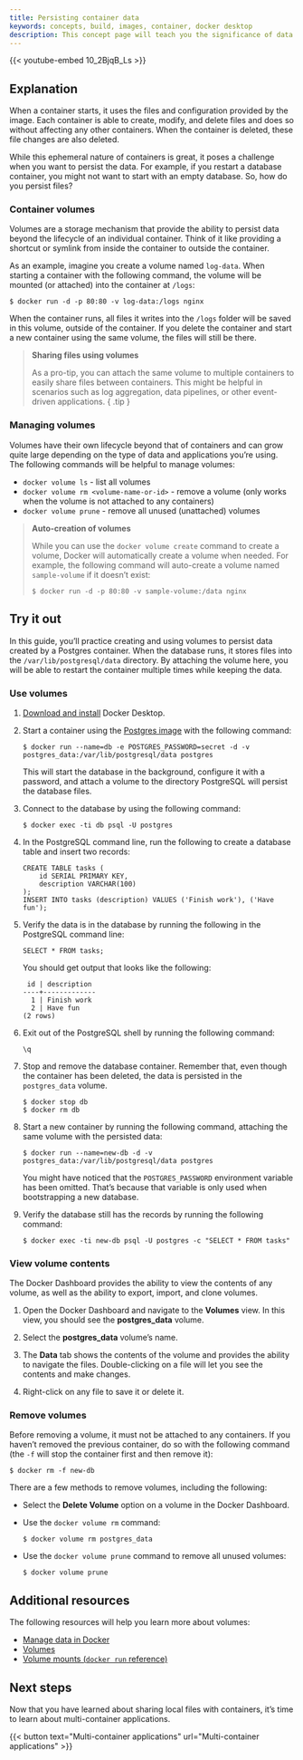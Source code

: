 ```yaml
---
title: Persisting container data
keywords: concepts, build, images, container, docker desktop
description: This concept page will teach you the significance of data persistence in Docker
---
```


{{< youtube-embed 10_2BjqB_Ls >}}

## Explanation

When a container starts, it uses the files and configuration provided by the image. Each container is able to create, modify, and delete files and does so without affecting any other containers. When the container is deleted, these file changes are also deleted.

While this ephemeral nature of containers is great, it poses a challenge when you want to persist the data. For example, if you restart a database container, you might not want to start with an empty database. So, how do you persist files?

### Container volumes

Volumes are a storage mechanism that provide the ability to persist data beyond the lifecycle of an individual container. Think of it like providing a shortcut or symlink from inside the container to outside the container. 

As an example, imagine you create a volume named `log-data`. When starting a container with the following command, the volume will be mounted (or attached) into the container at `/logs`:

```console
$ docker run -d -p 80:80 -v log-data:/logs nginx
```

When the container runs, all files it writes into the `/logs` folder will be saved in this volume, outside of the container. If you delete the container and start a new container using the same volume, the files will still be there.

> **Sharing files using volumes**
>
> As a pro-tip, you can attach the same volume to multiple containers to easily share files between containers. This might be helpful in scenarios such as log aggregation, data pipelines, or other event-driven applications.
{ .tip }


### Managing volumes

Volumes have their own lifecycle beyond that of containers and can grow quite large depending on the type of data and applications you’re using. The following commands will be helpful to manage volumes:

- `docker volume ls` - list all volumes
- `docker volume rm <volume-name-or-id>` - remove a volume (only works when the volume is not attached to any containers)
- `docker volume prune` - remove all unused (unattached) volumes

> **Auto-creation of volumes**
> 
> While you can use the `docker volume create` command to create a volume, Docker will automatically create a volume when needed. For example, the following command will auto-create a volume named `sample-volume` if it doesn’t exist:
>
> ```console
> $ docker run -d -p 80:80 -v sample-volume:/data nginx
> ```


## Try it out

In this guide, you’ll practice creating and using volumes to persist data created by a Postgres container. When the database runs, it stores files into the `/var/lib/postgresql/data` directory. By attaching the volume here, you will be able to restart the container multiple times while keeping the data.

### Use volumes

1. [Download and install](/get-docker/) Docker Desktop.

2. Start a container using the [Postgres image](https://hub.docker.com/_/postgres) with the following command:

    ```console
    $ docker run --name=db -e POSTGRES_PASSWORD=secret -d -v postgres_data:/var/lib/postgresql/data postgres
    ```

    This will start the database in the background, configure it with a password, and attach a volume to the directory PostgreSQL will persist the database files.

3. Connect to the database by using the following command:

    ```console
    $ docker exec -ti db psql -U postgres
    ```

4. In the PostgreSQL command line, run the following to create a database table and insert two records:

    ```text
    CREATE TABLE tasks (
        id SERIAL PRIMARY KEY,
        description VARCHAR(100)
    );
    INSERT INTO tasks (description) VALUES ('Finish work'), ('Have fun');
    ```

5. Verify the data is in the database by running the following in the PostgreSQL command line:

    ```text
    SELECT * FROM tasks;
    ```

    You should get output that looks like the following:

    ```text
     id | description
    ----+-------------
      1 | Finish work
      2 | Have fun
    (2 rows)
    ```

6. Exit out of the PostgreSQL shell by running the following command:

    ```console
    \q
    ```

7. Stop and remove the database container. Remember that, even though the container has been deleted, the data is persisted in the `postgres_data` volume.

    ```console
    $ docker stop db
    $ docker rm db
    ```

8. Start a new container by running the following command, attaching the same volume with the persisted data:

    ```console
    $ docker run --name=new-db -d -v postgres_data:/var/lib/postgresql/data postgres 
    ```

    You might have noticed that the `POSTGRES_PASSWORD` environment variable has been omitted. That’s because that variable is only used when bootstrapping a new database.

9. Verify the database still has the records by running the following command:

    ```console
    $ docker exec -ti new-db psql -U postgres -c "SELECT * FROM tasks"
    ```

### View volume contents

The Docker Dashboard provides the ability to view the contents of any volume, as well as the ability to export, import, and clone volumes.

1. Open the Docker Dashboard and navigate to the **Volumes** view. In this view, you should see the **postgres_data** volume.

2. Select the **postgres_data** volume’s name.

3. The **Data** tab shows the contents of the volume and provides the ability to navigate the files. Double-clicking on a file will let you see the contents and make changes.

4. Right-click on any file to save it or delete it.


### Remove volumes

Before removing a volume, it must not be attached to any containers. If you haven’t removed the previous container, do so with the following command (the `-f` will stop the container first and then remove it):

```console
$ docker rm -f new-db
```

There are a few methods to remove volumes, including the following:

- Select the **Delete Volume** option on a volume in the Docker Dashboard.
- Use the `docker volume rm` command:

    ```console
    $ docker volume rm postgres_data
    ```
- Use the `docker volume prune` command to remove all unused volumes:

    ```console
    $ docker volume prune
    ```


## Additional resources

The following resources will help you learn more about volumes:

- [Manage data in Docker](/storage)
- [Volumes](/storage/volumes)
- [Volume mounts (`docker run` reference)](/engine/reference/run/#volume-mounts)


## Next steps

Now that you have learned about sharing local files with containers, it’s time to learn about multi-container applications.

{{< button text="Multi-container applications" url="Multi-container applications" >}}

